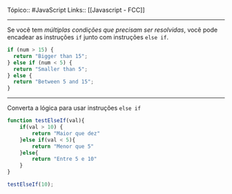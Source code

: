 Tópico:: #JavaScript 
Links:: [[Javascript - FCC]]

---
Se você tem *múltiplas condições que precisam ser resolvidas*, você pode encadear as instruções `if` junto com instruções `else if`.

```js
if (num > 15) {
  return "Bigger than 15";
} else if (num < 5) {
  return "Smaller than 5";
} else {
  return "Between 5 and 15";
}
```

---

Converta a lógica para usar instruções `else if`

```js
function testElseIf(val){
	if(val > 10) {
		return "Maior que dez"
	}else if(val < 5){
		return "Menor que 5"
	}else{
		return "Entre 5 e 10"
	}
}

testElseIf(10);
```